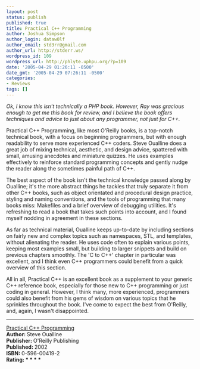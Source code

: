 ```yaml
---
layout: post
status: publish
published: true
title: Practical C++ Programming
author: Joshua Simpson
author_login: dataw0lf
author_email: std3rr@gmail.com
author_url: http://stderr.ws/
wordpress_id: 109
wordpress_url: http://phlyte.uphpu.org/?p=109
date: '2005-04-29 01:26:11 -0500'
date_gmt: '2005-04-29 07:26:11 -0500'
categories:
- Reviews
tags: []
---
```

<p><i>Ok, I know this isn't technically a PHP book.  However, Ray was gracious enough to get me this book for review, and I believe the book offers techniques and advice to just about any programmer, not just for C++.</i>
<p>Practical C++ Programming, like most O'Reilly books, is a top-notch technical book, with a focus on beginning programmers, but with enough readability to serve more experienced C++ coders.  Steve Oualline does a great job of mixing technical, aesthetic, and design advice, spattered with small, amusing anecdotes and miniature quizzes.  He uses examples effectively to reinforce standard programming concepts and gently nudge the reader along the sometimes painful path of C++.</p>
<p>The best aspect of the book isn't the technical knowledge passed along by Oualline;  it's the more abstract things he tackles that truly separate it from other C++ books, such as object orientated and procedural design practice, styling and naming conventions, and the tools of programming that many books miss: Makefiles and a brief overview of debugging utilities.  It's refreshing to read a book that takes such points into account, and I found myself nodding in agreement in these sections.</p>
<p>As far as technical material, Oualline keeps up-to-date by including sections on fairly new and complex topics such as namespaces, STL, and templates, without alienating the reader.  He uses code often to explain various points, keeping most examples small,  but building to larger snippets and build on previous chapters smoothly.   The 'C to C++' chapter in particular was excellent, and I think even C++ programmers could benefit from a quick overview of this section.</p>
<p>All in all, Practical C++ is an excellent book as a supplement to your generic C++ reference book, especially for those new to C++ programming or just coding in general.   However, I think many, more experienced, programmers could also benefit from his gems of wisdom on various topics that he sprinkles throughout the book.  I've come to expect the best from O'Reilly, and, again, I wasn't disappointed.  </p>
<p>
<hr /><a href="http://www.oreilly.com/catalog/cplus2/">Practical C++ Programming</a><br /><b>Author: </b>Steve Oualline<br /><b>Publisher: </b>O'Reilly Publishing<br /><b>Published: </b>2002<br /><b>ISBN: </b>0-596-00419-2<br /><b>Rating: * * * *</b></p>
